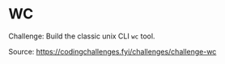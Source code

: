 # WC
Challenge: Build the classic unix CLI `wc` tool.

Source: https://codingchallenges.fyi/challenges/challenge-wc

